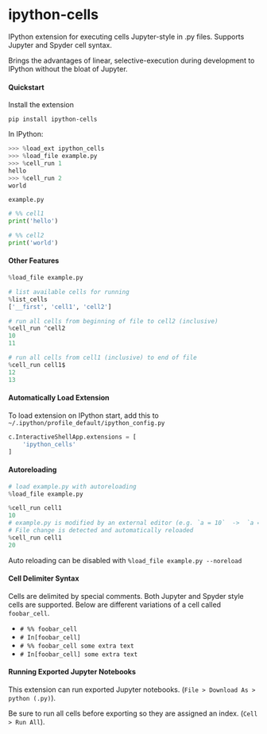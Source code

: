 # ipython-cells

IPython extension for executing cells Jupyter-style in .py files.  Supports Jupyter and Spyder cell syntax.

Brings the advantages of linear, selective-execution during development to IPython without the bloat of Jupyter.

#### Quickstart

Install the extension

    pip install ipython-cells

In IPython:

``` python
>>> %load_ext ipython_cells
>>> %load_file example.py
>>> %cell_run 1
hello
>>> %cell_run 2
world
```

`example.py`

``` python
# %% cell1
print('hello')

# %% cell2
print('world')
```

#### Other Features

``` python
%load_file example.py

# list available cells for running
%list_cells
['__first', 'cell1', 'cell2']

# run all cells from beginning of file to cell2 (inclusive)
%cell_run ^cell2
10
11

# run all cells from cell1 (inclusive) to end of file
%cell_run cell1$
12
13
```

#### Automatically Load Extension

To load extension on IPython start, add this to `~/.ipython/profile_default/ipython_config.py`

``` python
c.InteractiveShellApp.extensions = [
    'ipython_cells'
]
```

#### Autoreloading
``` python
# load example.py with autoreloading
%load_file example.py

%cell_run cell1
10
# example.py is modified by an external editor (e.g. `a = 10`  ->  `a = 20`)
# File change is detected and automatically reloaded
%cell_run cell1
20

```

Auto reloading can be disabled with `%load_file example.py --noreload`

#### Cell Delimiter Syntax

Cells are delimited by special comments.  Both Jupyter and Spyder style cells are supported.  Below are different variations of a cell called `foobar_cell`.

- `# %% foobar_cell`
- `# In[foobar_cell]`
- `# %% foobar_cell some extra text`
- `# In[foobar_cell] some extra text`

#### Running Exported Jupyter Notebooks

This extension can run exported Jupyter notebooks. (`File > Download As > python (.py)`).

Be sure to run all cells before exporting so they are assigned an index. (`Cell > Run All`).
